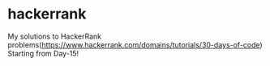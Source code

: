# hackerrank
My solutions to HackerRank problems(https://www.hackerrank.com/domains/tutorials/30-days-of-code)
Starting from Day-15!
